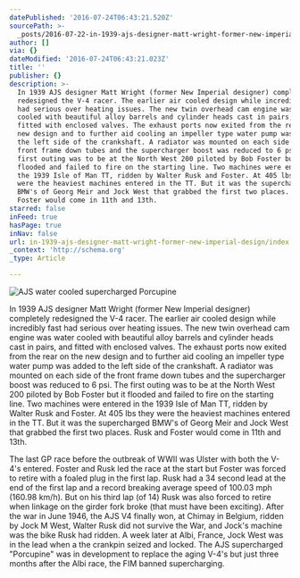 ```yaml
---
datePublished: '2016-07-24T06:43:21.520Z'
sourcePath: >-
  _posts/2016-07-22-in-1939-ajs-designer-matt-wright-former-new-imperial-design.md
author: []
via: {}
dateModified: '2016-07-24T06:43:21.023Z'
title: ''
publisher: {}
description: >-
  In 1939 AJS designer Matt Wright (former New Imperial designer) completely
  redesigned the V-4 racer. The earlier air cooled design while incredibly fast
  had serious over heating issues. The new twin overhead cam engine was water
  cooled with beautiful alloy barrels and cylinder heads cast in pairs, and
  fitted with enclosed valves. The exhaust ports now exited from the rear on the
  new design and to further aid cooling an impeller type water pump was added to
  the left side of the crankshaft. A radiator was mounted on each side of the
  front frame down tubes and the supercharger boost was reduced to 6 psi. The
  first outing was to be at the North West 200 piloted by Bob Foster but it
  flooded and failed to fire on the starting line. Two machines were entered in
  the 1939 Isle of Man TT, ridden by Walter Rusk and Foster. At 405 lbs they
  were the heaviest machines entered in the TT. But it was the supercharged
  BMW's of Georg Meir and Jock West that grabbed the first two places. Rusk and
  Foster would come in 11th and 13th.
starred: false
inFeed: true
hasPage: true
inNav: false
url: in-1939-ajs-designer-matt-wright-former-new-imperial-design/index.html
_context: 'http://schema.org'
_type: Article

---
```

![AJS water cooled supercharged Porcupine](https://the-grid-user-content.s3-us-west-2.amazonaws.com/47e957ff-c3ac-4400-b566-66533a518f2d.jpg)

In 1939 AJS designer Matt Wright (former New Imperial designer) completely redesigned the V-4 racer. The earlier air cooled design while incredibly fast had serious over heating issues. The new twin overhead cam engine was water cooled with beautiful alloy barrels and cylinder heads cast in pairs, and fitted with enclosed valves. The exhaust ports now exited from the rear on the new design and to further aid cooling an impeller type water pump was added to the left side of the crankshaft. A radiator was mounted on each side of the front frame down tubes and the supercharger boost was reduced to 6 psi. The first outing was to be at the North West 200 piloted by Bob Foster but it flooded and failed to fire on the starting line. Two machines were entered in the 1939 Isle of Man TT, ridden by Walter Rusk and Foster. At 405 lbs they were the heaviest machines entered in the TT. But it was the supercharged BMW's of Georg Meir and Jock West that grabbed the first two places. Rusk and Foster would come in 11th and 13th.

The last GP race before the outbreak of WWII was Ulster with both the V-4's entered. Foster and Rusk led the race at the start but Foster was forced to retire with a foaled plug in the first lap. Rusk had a 34 second lead at the end of the first lap and a record breaking average speed of 100.03 mph (160.98 km/h). But on his third lap (of 14) Rusk was also forced to retire when linkage on the girder fork broke (that must have been exciting). After the war in June 1946, the AJS V4 finally won, at Chimay in Belgium, ridden by Jock M West, Walter Rusk did not survive the War, and Jock's machine was the bike Rusk had ridden. A week later at Albi, France, Jock West was in the lead when a the crankpin seized and locked. The AJS supercharged "Porcupine" was in development to replace the aging V-4's but just three months after the Albi race, the FIM banned supercharging.